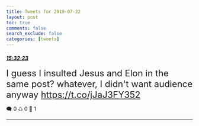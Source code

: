 ```yaml
---
title: Tweets for 2019-07-22
layout: post
toc: true
comments: false
search_exclude: false
categories: [tweets]
---
```



#### <a href = "https://twitter.com/deepfates/status/1153417529496178688">*15:32:23*</a>

<font size="5">I guess I insulted Jesus and Elon in the same post? whatever, I didn't want audience anyway   https://t.co/jJaJ3FY352</font>



🗨️ 0 ♺ 0 🤍  1   

---
    
            
